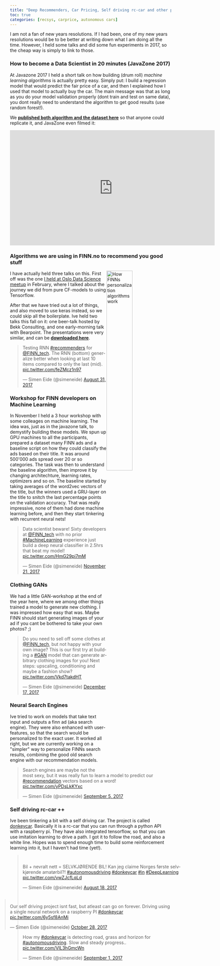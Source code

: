 ```yaml
---
title: "Deep Recommenders, Car Pricing, Self driving rc-car and other projects in 2017"
toc: true
categories: [recsys, carprice, autonomous cars]
---
```


I am not a fan of new years resolutions.
If I had been, one of my new years resolutions would be to be better at writing down what I am doing all the time.
However, I held some talks and did some fun experiments in 2017, so the cheap way is simply to link to those.

### How to become a Data Scientist in 20 minutes (JavaZone 2017)
At Javazone 2017 I held a short talk on how building (drum roll) _machine learning algorithms_ is actually pretty easy.
Simply put: I build a regression model that would predict the fair price of a car,
and then I explained how I used that model to actually buy the car.
The main message was that as long as you do your model validation properly (dont train and test on same data),
you dont really need to understand the algorithm to get good results (use random forest!).

We [**published both algorithm and the dataset here**](https://github.com/simeneide/car-pricing) so that anyone could replicate it, and JavaZone even filmed it:

<iframe src="https://player.vimeo.com/video/233848280" width="640" height="360" frameborder="0" webkitallowfullscreen mozallowfullscreen allowfullscreen></iframe>

### Algorithms we are using in FINN.no to recommend you good stuff
<img src="{{ site.baseurl }}/assets_old/assets/2017-10-10-eide-finn-model-zoo.png" alt="How FINNs personalization algorithms work" style="float:right;width: 40%;"/>

I have actually held three talks on this.
First off was the one
[I held at Oslo Data Science meetup](https://simeneide.github.io/recommendations/2017/03/16/osloDataSciencePresentation.html)
in February, where I talked about the journey we did from pure CF-models to using Tensorflow.

After that we have tried out a lot of things,
and also moved to use keras instead, so we could skip all the boilerplate.
Ive held two talks this fall on it:
one beer-talk hosted by Bekk Consulting, and one early-morning talk with Bearpoint.
The presentations were very similar, and can be [**downloaded here**](/assets/2017-10-10-eide-finn-personalization-BekkBearingpoint.pdf).

<blockquote class="twitter-tweet" data-lang="en"><p lang="en" dir="ltr">Testing RNN <a href="https://twitter.com/hashtag/recommenders?src=hash&amp;ref_src=twsrc%5Etfw">#recommenders</a> for <a href="https://twitter.com/FINN_tech?ref_src=twsrc%5Etfw">@FINN_tech</a>. The RNN (bottom) generalize better when looking at last 10 items compared to only the last (mid). <a href="https://t.co/feZMcz1n97">pic.twitter.com/feZMcz1n97</a></p>&mdash; Simen Eide (@simeneide) <a href="https://twitter.com/simeneide/status/903272337960824834?ref_src=twsrc%5Etfw">August 31, 2017</a></blockquote>
<script async src="https://platform.twitter.com/widgets.js" charset="utf-8"></script>



### Workshop for FINN developers on Machine Learning

In November I held a 3 hour workshop with some colleages on machine learning.
The idea was, just as in the javazone talk, to demystify building these models.
We spun up GPU machines to all the participants,
prepared a dataset many FINN ads and a baseline script on how they could classify the ads based on their title.
It was around 500'000 ads spread over 20 or so categories.
The task was then to understand the baseline algorithm, then improve it by changing architechture, learning rates, optimizers and so on.
The baseline started by taking averages of the word2vec vectors of the title,
but the winners used a GRU-layer on the title to snitch the last percentage points on the validation accuracy.
That was really impressive, none of them had done machine learning before, and then they start tinkering with recurrent neural nets!

<blockquote class="twitter-tweet" data-lang="en"><p lang="en" dir="ltr">Data scientist beware! Sixty developers at <a href="https://twitter.com/FINN_tech?ref_src=twsrc%5Etfw">@FINN_tech</a> with no prior <a href="https://twitter.com/hashtag/MachineLearning?src=hash&amp;ref_src=twsrc%5Etfw">#MachineLearning</a> experience just build a deep neural classifier in 2.5hrs that beat my model! <a href="https://t.co/HmG29pi7mM">pic.twitter.com/HmG29pi7mM</a></p>&mdash; Simen Eide (@simeneide) <a href="https://twitter.com/simeneide/status/933011881371099136?ref_src=twsrc%5Etfw">November 21, 2017</a></blockquote>
<script async src="https://platform.twitter.com/widgets.js" charset="utf-8"></script>

### Clothing GANs
We had a little GAN-workshop at the end of the year here, where we among other things trained a model to generate new clothing.
I was impressed how easy that was.
Maybe FINN should start generating images of your ad if you cant be bothered to take your own photos? ;)

<blockquote class="twitter-tweet" data-lang="en"><p lang="en" dir="ltr">Do you need to sell off some clothes at <a href="https://twitter.com/FINN_tech?ref_src=twsrc%5Etfw">@FINN_tech</a>, but not happy with your own image? This is our first try at building a <a href="https://twitter.com/hashtag/GAN?src=hash&amp;ref_src=twsrc%5Etfw">#GAN</a> model that can generate arbitrary clothing images for you! Next steps: upscaling, conditioning and maybe a fashion show? <a href="https://t.co/Vkd7takdHT">pic.twitter.com/Vkd7takdHT</a></p>&mdash; Simen Eide (@simeneide) <a href="https://twitter.com/simeneide/status/942370686257041410?ref_src=twsrc%5Etfw">December 17, 2017</a></blockquote>
<script async src="https://platform.twitter.com/widgets.js" charset="utf-8"></script>

### Neural Search Engines

Ive tried to work on models that take text input and outputs a finn ad (aka search engine).
They were also enhanced with user-features, so that the search would be personalized to the exact user.
It worked all right, but we are currently working on a "simpler" way to personalize FINNs search results,
combining the good old search engine with our recommendation models.

<blockquote class="twitter-tweet" data-lang="en"><p lang="en" dir="ltr">Search engines are maybe not the most sexy, but it was really fun to learn a model to predict our <a href="https://twitter.com/hashtag/recommendation?src=hash&amp;ref_src=twsrc%5Etfw">#recommendation</a> vectors based on a word! <a href="https://t.co/yPDsLkKYxc">pic.twitter.com/yPDsLkKYxc</a></p>&mdash; Simen Eide (@simeneide) <a href="https://twitter.com/simeneide/status/905085732397735937?ref_src=twsrc%5Etfw">September 5, 2017</a></blockquote>
<script async src="https://platform.twitter.com/widgets.js" charset="utf-8"></script>

### Self driving rc-car ++

Ive been tinkering a bit with a self driving car.
The project is called [donkeycar](http://www.donkeycar.com).
Basically it is a rc-car that you can run through a python API with a raspberry pi.
They have also integrated tensorflow, so that you can use imitation learning to drive a path.
I got it to follow the road, and also a white line.
Hopes was to spend enough time to build some reinforcement learning into it, but I haven't had time (yet!).

<blockquote class="twitter-tweet" data-lang="en" style="float:left;width:100%"><p lang="no" dir="ltr">Bil + nevralt nett = SELVKJØRENDE BIL! Kan jeg claime Norges første selvkjørende amatørbil?! <a href="https://twitter.com/hashtag/autonomousdriving?src=hash&amp;ref_src=twsrc%5Etfw">#autonomousdriving</a> <a href="https://twitter.com/hashtag/donkeycar?src=hash&amp;ref_src=twsrc%5Etfw">#donkeycar</a> <a href="https://twitter.com/hashtag/in?src=hash&amp;ref_src=twsrc%5Etfw">#in</a> <a href="https://twitter.com/hashtag/DeepLearning?src=hash&amp;ref_src=twsrc%5Etfw">#DeepLearning</a> <a href="https://t.co/vwZJcfLqLd">pic.twitter.com/vwZJcfLqLd</a></p>&mdash; Simen Eide (@simeneide) <a href="https://twitter.com/simeneide/status/898611037385117696?ref_src=twsrc%5Etfw">August 18, 2017</a></blockquote>
<script async src="https://platform.twitter.com/widgets.js" charset="utf-8"></script>

<blockquote class="twitter-tweet" data-lang="en" style="float:right;width:100%"><p lang="en" dir="ltr">Our self driving project isnt fast, but atleast can go on forever. Driving using a single neural network on a raspberry PI <a href="https://twitter.com/hashtag/donkeycar?src=hash&amp;ref_src=twsrc%5Etfw">#donkeycar</a> <a href="https://t.co/6y5sf8AnMi">pic.twitter.com/6y5sf8AnMi</a></p>&mdash; Simen Eide (@simeneide) <a href="https://twitter.com/simeneide/status/924223645592977408?ref_src=twsrc%5Etfw">October 28, 2017</a></blockquote>
<script async src="https://platform.twitter.com/widgets.js" charset="utf-8"></script>

<blockquote class="twitter-tweet" data-lang="en"><p lang="en" dir="ltr">How my <a href="https://twitter.com/hashtag/donkeycar?src=hash&amp;ref_src=twsrc%5Etfw">#donkeycar</a> is detecting road, grass and horizon for <a href="https://twitter.com/hashtag/autonomousdriving?src=hash&amp;ref_src=twsrc%5Etfw">#autonomousdriving</a>. Slow and steady progress.. <a href="https://t.co/VlL3hGmcWn">pic.twitter.com/VlL3hGmcWn</a></p>&mdash; Simen Eide (@simeneide) <a href="https://twitter.com/simeneide/status/903765232199356420?ref_src=twsrc%5Etfw">September 1, 2017</a></blockquote>
<script async src="https://platform.twitter.com/widgets.js" charset="utf-8"></script>
